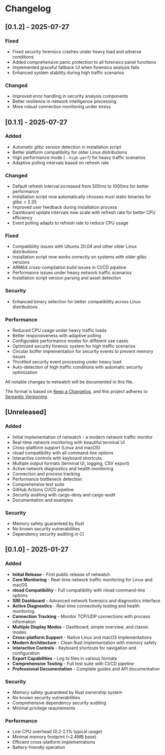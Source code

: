 # Changelog

## [0.1.2] - 2025-07-27

### Fixed
- Fixed security forensics crashes under heavy load and adverse conditions
- Added comprehensive panic protection to all forensics panel functions
- Implemented graceful fallback UI when forensics analysis fails
- Enhanced system stability during high traffic scenarios

### Changed
- Improved error handling in security analysis components
- Better resilience in network intelligence processing
- More robust connection monitoring under stress

## [0.1.1] - 2025-07-27

### Added
- Automatic glibc version detection in installation script
- Better platform compatibility for older Linux distributions
- High performance mode (`--high-perf`) for heavy traffic scenarios
- Adaptive polling intervals based on refresh rate

### Changed
- Default refresh interval increased from 500ms to 1000ms for better performance
- Installation script now automatically chooses musl static binaries for glibc < 2.35
- Improved user feedback during installation process
- Dashboard update intervals now scale with refresh rate for better CPU efficiency
- Event polling adapts to refresh rate to reduce CPU usage

### Fixed
- Compatibility issues with Ubuntu 20.04 and other older Linux distributions
- Installation script now works correctly on systems with older glibc versions
- ARM64 cross-compilation build issues in CI/CD pipeline
- Performance issues under heavy network traffic scenarios
- Installation script version parsing and asset detection

### Security
- Enhanced binary selection for better compatibility across Linux distributions

### Performance
- Reduced CPU usage under heavy traffic loads
- Better responsiveness with adaptive polling
- Configurable performance modes for different use cases
- Optimized security forensic system for high traffic scenarios
- Circular buffer implementation for security events to prevent memory issues
- Throttled security event processing under heavy load
- Auto-detection of high traffic conditions with automatic security optimization

All notable changes to netwatch will be documented in this file.

The format is based on [Keep a Changelog](https://keepachangelog.com/en/1.0.0/),
and this project adheres to [Semantic Versioning](https://semver.org/spec/v2.0.0.html).

## [Unreleased]

### Added
- Initial implementation of netwatch - a modern network traffic monitor
- Real-time network monitoring with beautiful terminal UI
- Cross-platform support (Linux and macOS)
- nload compatibility with all command-line options
- Interactive controls with keyboard shortcuts
- Multiple output formats (terminal UI, logging, CSV export)
- Active network diagnostics and health monitoring
- Connection and process tracking
- Performance bottleneck detection
- Comprehensive test suite
- GitHub Actions CI/CD pipeline
- Security auditing with cargo-deny and cargo-audit
- Documentation and examples

### Security
- Memory safety guaranteed by Rust
- No known security vulnerabilities
- Dependency security auditing in CI

## [0.1.0] - 2025-01-27

### Added
- **Initial Release** - First public release of netwatch
- **Core Monitoring** - Real-time network traffic monitoring for Linux and macOS
- **nload Compatibility** - Full compatibility with nload command-line options
- **SRE Dashboard** - Advanced network forensics and diagnostics interface
- **Active Diagnostics** - Real-time connectivity testing and health monitoring
- **Connection Tracking** - Monitor TCP/UDP connections with process information
- **Multiple Display Modes** - Dashboard, simple overview, and classic modes
- **Cross-platform Support** - Native Linux and macOS implementations
- **Modern Architecture** - Clean Rust implementation with memory safety
- **Interactive Controls** - Keyboard shortcuts for navigation and configuration
- **Export Capabilities** - Log to files in various formats
- **Comprehensive Testing** - Full test suite with CI/CD pipeline
- **Professional Documentation** - Complete guides and API documentation

### Security
- Memory safety guaranteed by Rust ownership system
- No known security vulnerabilities
- Comprehensive dependency security auditing
- Minimal privilege requirements

### Performance
- Low CPU overhead (0.2-2.1% typical usage)
- Minimal memory footprint (~2.4MB base)
- Efficient cross-platform implementations
- Battery-friendly operation